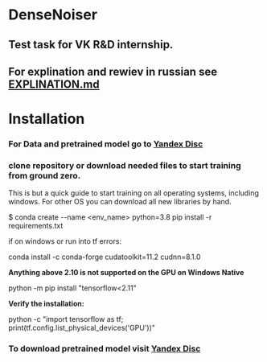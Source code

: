# DenseNoiser
## Test task for VK R&amp;D internship. 
## For explination and rewiev in russian see [EXPLINATION.md](https://github.com/Kozak-Alexandr/DenseNoiser/blob/main/EXPLINATION.md)

# Installation

### For Data and pretrained model go to [Yandex Disc](https://disk.yandex.ru/d/dglhBJF_MW0hrQ)

### clone repository or download needed files to start training from ground zero.
This is but a quick guide to start training on all operating systems, including windows. For other OS you can download all new libraries by hand.

$ conda create --name <env_name> python=3.8
pip install -r requirements.txt

if on windows or run into tf errors:

conda install -c conda-forge cudatoolkit=11.2 cudnn=8.1.0

**Anything above 2.10 is not supported on the GPU on Windows Native**

python -m pip install "tensorflow<2.11"

**Verify the installation:**

python -c "import tensorflow as tf; print(tf.config.list_physical_devices('GPU'))"

### To download pretrained model visit [Yandex Disc](https://disk.yandex.ru/d/dglhBJF_MW0hrQ)
